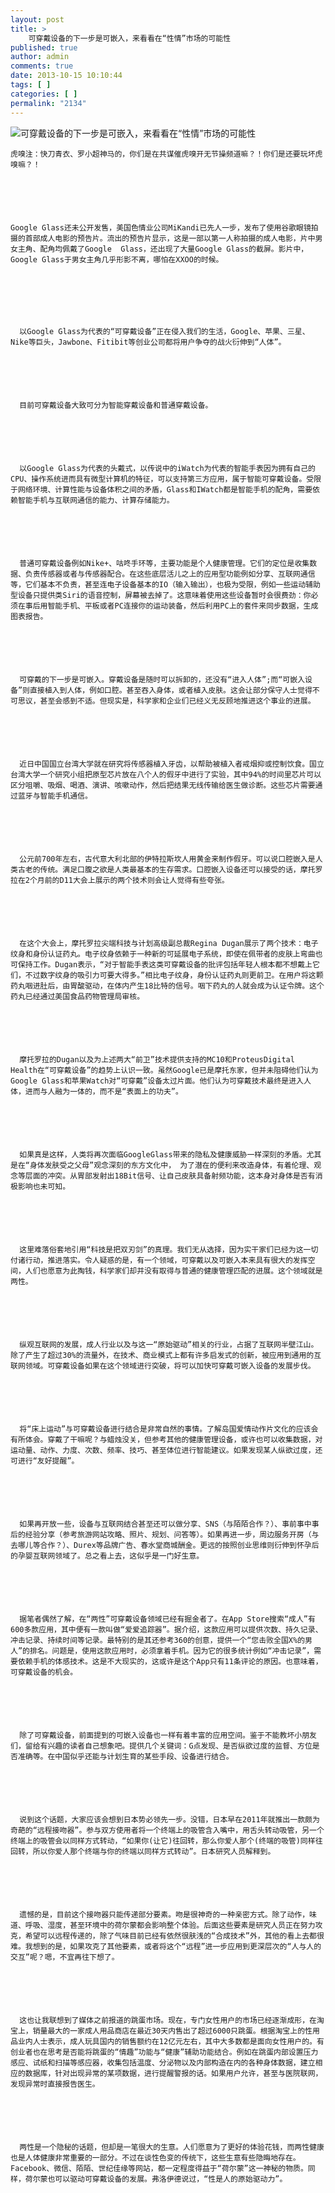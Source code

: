 ```yaml
---
layout: post
title: >
    可穿戴设备的下一步是可嵌入，来看看在“性情”市场的可能性
published: true
author: admin
comments: true
date: 2013-10-15 10:10:44
tags: [ ]
categories: [ ]
permalink: "2134"
---
```

![可穿戴设备的下一步是可嵌入，来看看在“性情”市场的可能性][1]


  
    虎嗅注：快刀青衣、罗小超神马的，你们是在共谋催虎嗅开无节操频道嘛？！你们是还要玩坏虎嗅嘛？！
  
  
  
  
  
  
    Google Glass还未公开发售，美国色情业公司MiKandi已先人一步，发布了使用谷歌眼镜拍摄的首部成人电影的预告片。流出的预告片显示，这是一部以第一人称拍摄的成人电影，片中男女主角、配角均佩戴了Google  Glass，还出现了大量Google Glass的截屏。影片中，Google Glass于男女主角几乎形影不离，哪怕在XXOO的时候。
  
  
  
  
  
  
    
      以Google Glass为代表的“可穿戴设备”正在侵入我们的生活，Google、苹果、三星、Nike等巨头，Jawbone、Fitibit等创业公司都将用户争夺的战火衍伸到“人体”。
    
    
    
    
    
    
      目前可穿戴设备大致可分为智能穿戴设备和普通穿戴设备。
    
    
    
    
    
    
      以Google Glass为代表的头戴式，以传说中的iWatch为代表的智能手表因为拥有自己的CPU、操作系统进而具有微型计算机的特征，可以支持第三方应用，属于智能可穿戴设备。受限于网络环境、计算性能与设备体积之间的矛盾，Glass和IWatch都是智能手机的配角，需要依赖智能手机与互联网通信的能力、计算存储能力。
    
    
    
    
    
    
      普通可穿戴设备例如Nike+、咕咚手环等，主要功能是个人健康管理。它们的定位是收集数据、负责传感器或者与传感器配合。在这些底层活儿之上的应用型功能例如分享、互联网通信等，它们基本不负责，甚至连电子设备基本的IO（输入输出），也极为受限，例如一些运动辅助型设备只提供类Siri的语音控制，屏幕被去掉了。这意味着使用这些设备暂时会很费劲：你必须在事后用智能手机、平板或者PC连接你的运动装备，然后利用PC上的套件来同步数据，生成图表报告。
    
    
    
    
    
    
      可穿戴的下一步是可嵌入。穿戴设备是随时可以拆卸的，还没有“进入人体”;而“可嵌入设备”则直接植入到人体，例如口腔。甚至吞入身体，或者植入皮肤。这会让部分保守人士觉得不可思议，甚至会感到不适。但现实是，科学家和企业们已经义无反顾地推进这个事业的进展。
    
    
    
    
    
    
      近日中国国立台湾大学就在研究将传感器植入牙齿，以帮助被植入者戒烟抑或控制饮食。国立台湾大学一个研究小组把原型芯片放在八个人的假牙中进行了实验，其中94%的时间里芯片可以区分咀嚼、吸烟、喝酒、演讲、咳嗽动作，然后把结果无线传输给医生做诊断。这些芯片需要通过蓝牙与智能手机通信。
    
    
    
    
    
    
      公元前700年左右，古代意大利北部的伊特拉斯坎人用黄金来制作假牙。可以说口腔嵌入是人类古老的传统。满足口腹之欲是人类最基本的生存需求。口腔嵌入设备还可以接受的话，摩托罗拉在2个月前的D11大会上展示的两个技术则会让人觉得有些夸张。
    
    
    
    
    
    
      在这个大会上，摩托罗拉尖端科技与计划高级副总裁Regina Dugan展示了两个技术：电子纹身和身份认证药丸。电子纹身依赖于一种新的可延展电子系统，即使在佩带者的皮肤上弯曲也可保持工作。Dugan表示，“对于智能手表这类可穿戴设备的批评包括年轻人根本都不想戴上它们，不过数字纹身的吸引力可要大得多。”相比电子纹身，身份认证药丸则更前卫。在用户将这颗药丸咽进肚后，由胃酸驱动，在体内产生18比特的信号。咽下药丸的人就会成为认证令牌。这个药丸已经通过美国食品药物管理局审核。
    
    
    
    
    
    
      摩托罗拉的Dugan以及为上述两大“前卫”技术提供支持的MC10和ProteusDigital Health在“可穿戴设备”的趋势上认识一致。虽然Google已是摩托东家，但并未阻碍他们认为Google Glass和苹果Watch对“可穿戴”设备太过片面。他们认为可穿戴技术最终是进入人体，进而与人融为一体的，而不是“表面上的功夫”。
    
    
    
    
    
    
      如果真是这样，人类将再次面临GoogleGlass带来的隐私及健康威胁一样深刻的矛盾。尤其是在“身体发肤受之父母”观念深刻的东方文化中， 为了潜在的便利来改造身体，有着伦理、观念等层面的冲突。从胃部发射出18Bit信号、让自己皮肤具备射频功能，这本身对身体是否有消极影响也未可知。
    
    
    
    
    
    
      这里难落俗套地引用“科技是把双刃剑”的真理。我们无从选择，因为实干家们已经为这一切付诸行动，推进落实。令人疑惑的是，有一个领域，可穿戴以及可嵌入本来具有很大的发挥空间，人们也愿意为此掏钱，科学家们却并没有取得与普通的健康管理匹配的进展。这个领域就是两性。
    
    
    
    
    
    
      纵观互联网的发展，成人行业以及与这一“原始驱动”相关的行业，占据了互联网半壁江山。除了产生了超过30%的流量外，在技术、商业模式上都有许多启发式的创新，被应用到通用的互联网领域。可穿戴设备如果在这个领域进行突破，将可以加快可穿戴可嵌入设备的发展步伐。
    
    
    
    
    
    
      将“床上运动”与可穿戴设备进行结合是非常自然的事情。了解岛国爱情动作片文化的应该会有所体会。穿戴了干嘛呢？与蜡烛没关，但参考其他的健康管理设备，或许也可以收集数据，对运动量、动作、力度、次数、频率、技巧、甚至体位进行智能建议。如果发现某人纵欲过度，还可进行“友好提醒”。
    
    
    
    
    
    
      如果再开放一些，设备与互联网结合甚至还可以做分享、SNS（与陌陌合作？）、事前事中事后的经验分享（参考旅游网站攻略、照片、规划、问答等）。如果再进一步，周边服务开房（与去哪儿等合作？）、Durex等品牌广告、春水堂商城酬金。更远的按照创业思维则衍伸到怀孕后的孕婴互联网领域了。总之看上去，这似乎是一门好生意。
    
    
    
    
    
    
      据笔者偶然了解，在“两性”可穿戴设备领域已经有掘金者了。在App Store搜索“成人”有600多款应用，其中便有一款叫做“爱爱追踪器”。据介绍，这款应用可以提供次数、持久记录、冲击记录、持续时间等记录。最特别的是其还参考360的创意，提供一个“您击败全国X%的男人”的排名。问题是，使用这款应用时，必须拿着手机。因为它的很多统计例如“冲击记录”，需要依赖手机的体感技术。这是不大现实的，这或许是这个App只有11条评论的原因。也意味着，可穿戴设备的机会。
    
    
    
    
    
    
      除了可穿戴设备，前面提到的可嵌入设备也一样有着丰富的应用空间。鉴于不能教坏小朋友们，留给有兴趣的读者自己想象吧。提供几个关键词：G点发现、是否纵欲过度的监督、方位是否准确等。在中国似乎还能与计划生育的某些手段、设备进行结合。
    
    
    
    
    
    
      说到这个话题，大家应该会想到日本势必领先一步。没错，日本早在2011年就推出一款颇为奇葩的“远程接吻器”。参与双方使用者将一个终端上的吸管含入嘴中，用舌头转动吸管，另一个终端上的吸管会以同样方式转动，“如果你(让它)往回转，那么你爱人那个(终端的吸管)同样往回转，所以你爱人那个终端与你的终端以同样方式转动”。日本研究人员解释到。
    
    
    
    
    
    
      遗憾的是，目前这个接吻器只能传递部分要素。吻是很神奇的一种亲密方式。除了动作，味道、呼吸、湿度，甚至环境中的荷尔蒙都会影响整个体验。后面这些要素是研究人员正在努力攻克，希望可以远程传递的，除了气味目前已经有依然很肤浅的“合成技术”外，其他的看上去都很难。我想到的是，如果攻克了其他要素，或者将这个“远程”进一步应用到更深层次的“人与人的交互”呢？嗯，不宜再往下想了。
    
    
    
    
    
    
      这也让我联想到了媒体之前报道的跳蛋市场。现在，专门女性用户的市场已经逐渐成形，在淘宝上，销量最大的一家成人用品商店在最近30天内售出了超过6000只跳蛋。根据淘宝上的性用品业内人士表示，成人玩具国内的销售额约在12亿元左右，其中大多数都是面向女性用户的。有创业者也在思考是否能将跳蛋的“情趣”功能与“健康”辅助功能结合。例如在跳蛋内部设置压力感应、试纸和扫描等感应器，收集包括温度、分泌物以及内部构造在内的各种身体数据，建立相应的数据库，针对出现异常的某项数据，进行提醒警报的话。如果用户允许，甚至与医院联网，发现异常时直接报告医生。
    
    
    
    
    
    
      两性是一个隐秘的话题，但却是一笔很大的生意。人们愿意为了更好的体验花钱，而两性健康也是人体健康非常重要的一部分。不过在谈性色变的传统下，这些生意有些隐晦地存在。Facebook、微信、陌陌、世纪佳缘等网站，都一定程度得益于“荷尔蒙”这一神秘的物质。同样，荷尔蒙也可以驱动可穿戴设备的发展。弗洛伊德说过，“性是人的原始驱动力”。
    
  


 [1]: http://yongz.com/yz/wp-content/uploads/2014/04/b88b602b021f7cf76058dbddc012848f.jpg